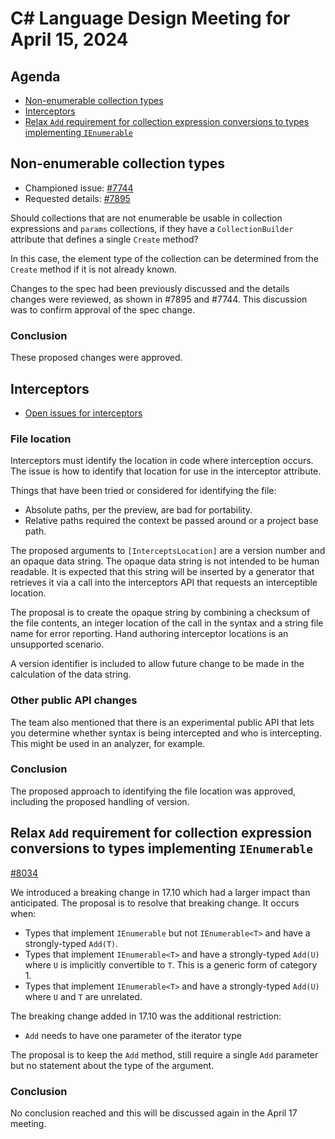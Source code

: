 # C# Language Design Meeting for April 15, 2024

## Agenda

- [Non-enumerable collection types](#non-enumerable-collection-types)
- [Interceptors](#interceptors)
- [Relax `Add` requirement for collection expression conversions to types implementing `IEnumerable`](#relax-add-requirement-for-collection-expression-conversions-to-types-implementing-ienumerable)

## Non-enumerable collection types

- Championed issue: [#7744](https://github.com/dotnet/csharplang/issues/7744)
- Requested details: [#7895](https://github.com/dotnet/csharplang/pull/7895)

Should collections that are not enumerable be usable in collection expressions and `params` collections, if they have a `CollectionBuilder` attribute that defines a single `Create` method?

In this case, the element type of the collection can be determined from the `Create` method if it is not already known.

Changes to the spec had been previously discussed and the details changes were reviewed, as shown in #7895 and #7744. This discussion was to confirm approval of the spec change.

### Conclusion

These proposed changes were approved.

## Interceptors

- [Open issues for interceptors](https://github.com/dotnet/csharplang/blob/interceptors-2024-01/proposals/interceptors-issues-2024-01.md#add-interceptslocationstring-locationspecifier)

### File location

Interceptors must identify the location in code where interception occurs. The issue is how to identify that location for use in the interceptor attribute.

Things that have been tried or considered for identifying the file:

* Absolute paths, per the preview, are bad for portability.
* Relative paths required the context be passed around or a project base path.

The proposed arguments to `[InterceptsLocation]` are a version number and an opaque data string. The opaque data string is not intended to be human readable. It is expected that this string will be inserted by a generator that retrieves it via a call into the interceptors API that requests an interceptible location.

The proposal is to create the opaque string by combining a checksum of the file contents, an integer location of the call in the syntax and a string file name for error reporting. Hand authoring interceptor locations is an unsupported scenario.

A version identifier is included to allow future change to be made in the calculation of the data string.

### Other public API changes

The team also mentioned that there is an experimental public API that lets you determine whether syntax is being intercepted and who is intercepting. This might be used in an analyzer, for example.

### Conclusion

The proposed approach to identifying the file location was approved, including the proposed handling of version.

## Relax `Add` requirement for collection expression conversions to types implementing `IEnumerable`

[#8034](https://github.com/dotnet/csharplang/issues/8034)

We introduced a breaking change in 17.10 which had a larger impact than anticipated. The proposal is to resolve that breaking change. It occurs when:

* Types that implement `IEnumerable` but not `IEnumerable<T>` and have a strongly-typed `Add(T)`.
* Types that implement `IEnumerable<T>` and have a strongly-typed `Add(U)` where `U` is implicitly convertible to `T`. This is a generic form of category 1.
* Types that implement `IEnumerable<T>` and have a strongly-typed `Add(U)` where `U` and `T` are unrelated.

The breaking change added in 17.10 was the additional restriction:

* `Add` needs to have one parameter of the iterator type

The proposal is to keep the `Add` method, still require a single `Add` parameter but no statement about the type of the argument.

### Conclusion

No conclusion reached and this will be discussed again in the April 17 meeting.
